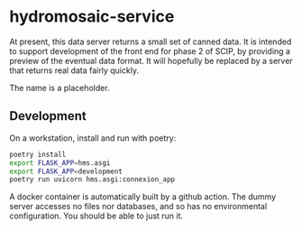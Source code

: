 # hydromosaic-service

At present, this data server returns a small set of canned data. It is intended to support development of the front end for phase 2 of SCIP, by providing a preview of the eventual data format. It will hopefully be replaced by a server that returns real data fairly quickly.

The name is a placeholder.

## Development

On a workstation, install and run with poetry:

```bash
poetry install
export FLASK_APP=hms.asgi
export FLASK_APP=development
poetry run uvicorn hms.asgi:connexion_app
```

A docker container is automatically built by a github action. The dummy server accesses no files nor databases, and so has no environmental configuration. You should be able to just run it.